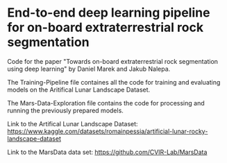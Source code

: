 # End-to-end deep learning pipeline for on-board extraterrestrial rock segmentation

Code for the paper "Towards on-board extraterrestrial rock segmentation using deep learning" by Daniel Marek and Jakub Nalepa.

The Training-Pipeline file containes all the code for training and evaluating models on the Aritifical Lunar Landscape Dataset.

The Mars-Data-Exploration file contains the code for processing and running the previously prepared models.

Link to the Artifical Lunar Landscape Dataset: https://www.kaggle.com/datasets/romainpessia/artificial-lunar-rocky-landscape-dataset

Link to the MarsData data set: https://github.com/CVIR-Lab/MarsData
